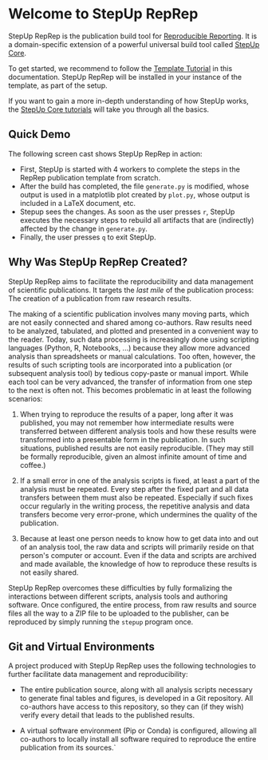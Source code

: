 # Welcome to StepUp RepRep

StepUp RepRep is the publication build tool for
[Reproducible Reporting](https://github.com/reproducible-reporting).
It is a domain-specific extension of a powerful universal build tool called
[StepUp Core](https://reproducible-reporting.github.io/stepup-core/).

To get started, we recommend to follow the
[Template Tutorial](from_template/introduction.md) in this documentation.
StepUp RepRep will be installed in your instance of the template, as part of the setup.

If you want to gain a more in-depth understanding of how StepUp works,
the [StepUp Core tutorials](https://reproducible-reporting.github.io/stepup-core/getting_started/introduction/)
will take you through all the basics.

## Quick Demo

The following screen cast shows StepUp RepRep in action:

- First, StepUp is started with 4 workers
  to complete the steps in the RepRep publication template from scratch.
- After the build has completed,
  the file `generate.py` is modified,
  whose output is used in a matplotlib plot created by `plot.py`,
  whose output is included in a LaTeX document, etc.
- Stepup sees the changes.
  As soon as the user presses `r`,
  StepUp executes the necessary steps to rebuild all artifacts
  that are (indirectly) affected by the change in `generate.py`.
- Finally, the user presses `q` to exit StepUp.

<script src="https://asciinema.org/a/718835.js" id="asciicast-718835" async="true"></script>

## Why Was StepUp RepRep Created?

StepUp RepRep aims to facilitate the reproducibility and data management of scientific publications.
It targets the *last mile* of the publication process:
The creation of a publication from raw research results.

The making of a scientific publication involves many moving parts,
which are not easily connected and shared among co-authors.
Raw results need to be analyzed, tabulated, and plotted and presented in a convenient way to the reader.
Today, such data processing is increasingly done using scripting languages (Python, R, Notebooks, ...)
because they allow more advanced analysis than spreadsheets or manual calculations.
Too often, however, the results of such scripting tools are incorporated
into a publication (or subsequent analysis tool) by tedious copy-paste or manual import.
While each tool can be very advanced,
the transfer of information from one step to the next is often not.
This becomes problematic in at least the following scenarios:

1. When trying to reproduce the results of a paper, long after it was published,
   you may not remember how intermediate results were transferred between different analysis tools
   and how these results were transformed into a presentable form in the publication.
   In such situations, published results are not easily reproducible.
   (They may still be formally reproducible, given an almost infinite amount of time and coffee.)

2. If a small error in one of the analysis scripts is fixed,
   at least a part of the analysis must be repeated.
   Every step after the fixed part and all data transfers between them must also be repeated.
   Especially if such fixes occur regularly in the writing process,
   the repetitive analysis and data transfers become very error-prone,
   which undermines the quality of the publication.

3. Because at least one person needs to know how to get data into and out of an analysis tool,
   the raw data and scripts will primarily reside on that person's computer or account.
   Even if the data and scripts are archived and made available,
   the knowledge of how to reproduce these results is not easily shared.

StepUp RepRep overcomes these difficulties by fully formalizing
the interactions between different scripts, analysis tools and authoring software.
Once configured, the entire process,
from raw results and source files all the way to a ZIP file to be uploaded to the publisher,
can be reproduced by simply running the `stepup` program once.

## Git and Virtual Environments

A project produced with StepUp RepRep uses the following technologies
to further facilitate data management and reproducibility:

- The entire publication source,
  along with all analysis scripts necessary to generate final tables and figures,
  is developed in a Git repository.
  All co-authors have access to this repository,
  so they can (if they wish) verify every detail that leads to the published results.

- A virtual software environment (Pip or Conda) is configured,
  allowing all co-authors to locally install all software required to reproduce
  the entire publication from its sources.`

